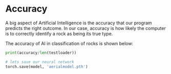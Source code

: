 # Accuracy

A big aspect of Artificial Intelligence is the accuracy that our program predicts the right outcome. In our case, accuracy is how likely the computer is to correctly identify a rock as being its true type.

The accuracy of AI in classification of rocks is shown below:

```python
print(accuracy/len(testloader))
```

```python
# lets save our neural network
torch.save(model, 'aerialmodel.pth')
```
